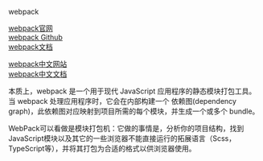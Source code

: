 webpack

[webpack官网](https://webpack.js.org/)  
[webpack Github](https://github.com/webpack/webpack)  
[webpack文档](https://webpack.js.org/concepts/)  

[webpack中文网站](https://webpack.docschina.org)  
[webpack中文文档](https://webpack.docschina.org/concepts/)  


本质上，webpack 是一个用于现代 JavaScript 应用程序的静态模块打包工具。当 webpack 处理应用程序时，它会在内部构建一个 依赖图(dependency graph)，此依赖图对应映射到项目所需的每个模块，并生成一个或多个 bundle。





WebPack可以看做是模块打包机：它做的事情是，分析你的项目结构，找到JavaScript模块以及其它的一些浏览器不能直接运行的拓展语言（Scss，TypeScript等），并将其打包为合适的格式以供浏览器使用。

